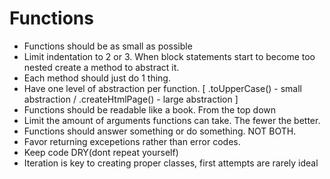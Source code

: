 # Functions

- Functions should be as small as possible
- Limit indentation to 2 or 3. When block statements start to become too nested create a method to abstract it.
- Each method should just do 1 thing.
- Have one level of abstraction per function. [ .toUpperCase() - small abstraction / .createHtmlPage() - large abstraction ]
- Functions should be readable like a book. From the top down
- Limit the amount of arguments functions can take. The fewer the better.
- Functions should answer something or do something. NOT BOTH.
- Favor returning excepetions rather than error codes.
- Keep code DRY(dont repeat yourself)
- Iteration is key to creating proper classes, first attempts are rarely ideal
